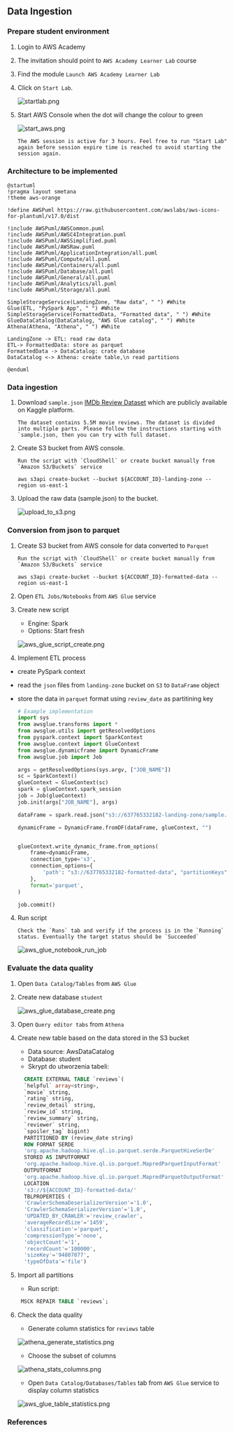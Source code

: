 ## Data Ingestion

### Prepare student environment

1. Login to AWS Academy
2. The invitation should point to `AWS Academy Learner Lab` course
3. Find the module `Launch AWS Academy Learner Lab`
4. Click on `Start Lab`. 

   ![startlab.png](../zrzuty/startlab.png)

5. Start AWS Console when the dot will change the colour to green

   ![start_aws.png](../zrzuty/start_aws.png)
   ```
   The AWS session is active for 3 hours. Feel free to run "Start Lab" again before session expire time is reached to avoid starting the session again.
   ``` 

### Architecture to be implemented

```puml
@startuml
!pragma layout smetana
!theme aws-orange

!define AWSPuml https://raw.githubusercontent.com/awslabs/aws-icons-for-plantuml/v17.0/dist

!include AWSPuml/AWSCommon.puml
!include AWSPuml/AWSC4Integration.puml
!include AWSPuml/AWSSimplified.puml
!include AWSPuml/AWSRaw.puml
!include AWSPuml/ApplicationIntegration/all.puml
!include AWSPuml/Compute/all.puml
!include AWSPuml/Containers/all.puml
!include AWSPuml/Database/all.puml
!include AWSPuml/General/all.puml
!include AWSPuml/Analytics/all.puml
!include AWSPuml/Storage/all.puml

SimpleStorageService(LandingZone, "Raw data", " ") #White
Glue(ETL, "PySpark App", " ") #White
SimpleStorageService(FormattedData, "Formatted data", " ") #White
GlueDataCatalog(DataCatalog, "AWS Glue catalog", " ") #White
Athena(Athena, "Athena", " ") #White

LandingZone -> ETL: read raw data
ETL-> FormattedData: store as parquet
FormattedData -> DataCatalog: crate database
DataCatalog <-> Athena: create table,\n read partitions

@enduml
```

### Data ingestion

1. Download `sample.json` [IMDb Review Dataset](https://www.kaggle.com/datasets/ebiswas/imdb-review-dataset/data) which are publicly available on Kaggle platform.

   ```
   The dataset contains 5.5M movie reviews. The dataset is divided into multiple parts. Please follow the instructions starting with `sample.json, then you can try with full dataset.
   ```

2. Create S3 bucket from AWS console.
   ```
   Run the script with `CloudShell` or create bucket manually from `Amazon S3/Buckets` service
   ```

   ```shell
   aws s3api create-bucket --bucket ${ACCOUNT_ID}-landing-zone --region us-east-1
   ```

3. Upload the raw data (sample.json) to the bucket.

   ![upload_to_s3.png](../zrzuty/upload_to_s3.png)

### Conversion from json to parquet 

1. Create S3 bucket from AWS console for data converted to `Parquet`
   ```
   Run the script with `CloudShell` or create bucket manually from `Amazon S3/Buckets` service
   ```
   
   ```shell
   aws s3api create-bucket --bucket ${ACCOUNT_ID}-formatted-data --region us-east-1
   ```

2. Open `ETL Jobs/Notebooks` from `AWS Glue` service
3. Create new script

   * Engine: Spark
   * Options: Start fresh

   ![aws_glue_script_create.png](../zrzuty/aws_glue_script_create.png)

3. Implement ETL process

* create PySpark context
* read the `json` files from `landing-zone` bucket on `S3` to `DataFrame` object
* store the data in `parquet` format using `review_date` as partitining key

   ```python
   # Example implementation
   import sys
   from awsglue.transforms import *
   from awsglue.utils import getResolvedOptions
   from pyspark.context import SparkContext
   from awsglue.context import GlueContext
   from awsglue.dynamicframe import DynamicFrame
   from awsglue.job import Job
   
   args = getResolvedOptions(sys.argv, ["JOB_NAME"])
   sc = SparkContext()
   glueContext = GlueContext(sc)
   spark = glueContext.spark_session
   job = Job(glueContext)
   job.init(args["JOB_NAME"], args)
   
   dataFrame = spark.read.json("s3://637765332182-landing-zone/sample.json")
   
   dynamicFrame = DynamicFrame.fromDF(dataFrame, glueContext, "")
   
   
   glueContext.write_dynamic_frame.from_options(
       frame=dynamicFrame,
       connection_type='s3',
       connection_options={
           'path': "s3://637765332182-formatted-data", "partitionKeys": ["review_date"]
       },
       format='parquet',
   )
   
   job.commit()
   ```

4. Run script

   ```
   Check the `Runs` tab and verify if the process is in the `Running` status. Eventually the target status should be `Succeeded` 
   ```

   ![aws_glue_notebook_run_job](../zrzuty/aws_glue_notebook_run_job.png)

### Evaluate the data quality

1. Open `Data Catalog/Tables` from `AWS Glue` 
2. Create new database `student`

   ![aws_glue_database_create.png](../zrzuty/aws_glue_database_create.png)

3. Open `Query editor tabs` from `Athena`
4. Create new table based on the data stored in the S3 bucket

   * Data source: AwsDataCatalog
   * Database: student
   * Skrypt do utworzenia tabeli:
   ```sql
     CREATE EXTERNAL TABLE `reviews`(
     `helpful` array<string>,
     `movie` string,
     `rating` string,
     `review_detail` string,
     `review_id` string,
     `review_summary` string,
     `reviewer` string,
     `spoiler_tag` bigint)
     PARTITIONED BY (review_date string)
     ROW FORMAT SERDE
     'org.apache.hadoop.hive.ql.io.parquet.serde.ParquetHiveSerDe'
     STORED AS INPUTFORMAT
     'org.apache.hadoop.hive.ql.io.parquet.MapredParquetInputFormat'
     OUTPUTFORMAT
     'org.apache.hadoop.hive.ql.io.parquet.MapredParquetOutputFormat'
     LOCATION
     's3://${ACCOUNT_ID}-formatted-data/'
     TBLPROPERTIES (
     'CrawlerSchemaDeserializerVersion'='1.0',
     'CrawlerSchemaSerializerVersion'='1.0',
     'UPDATED_BY_CRAWLER'='review_crawler',
     'averageRecordSize'='1459',
     'classification'='parquet',
     'compressionType'='none',
     'objectCount'='1',
     'recordCount'='100000',
     'sizeKey'='94807077',
     'typeOfData'='file')
   ```
5. Import all partitions
   * Run script:
   ```sql
    MSCK REPAIR TABLE `reviews`;
   ```
   
6. Check the data quality
   * Generate column statistics for `reviews` table
   
   ![athena_generate_statistics.png](../zrzuty/athena_generate_statistics.png)
   
   * Choose the subset of columns
   
   ![athena_stats_columns.png](../zrzuty/athena_stats_columns.png)
   
   * Open `Data Catalog/Databases/Tables` tab from `AWS Glue` service to display column statistics
   
   ![aws_glue_table_statistics.png](../zrzuty/aws_glue_table_statistics.png)

### References